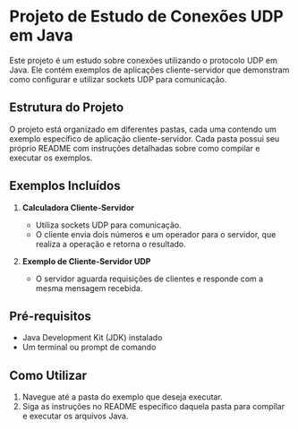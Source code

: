 # Projeto de Estudo de Conexões UDP em Java

Este projeto é um estudo sobre conexões utilizando o protocolo UDP em Java. Ele contém exemplos de aplicações cliente-servidor que demonstram como configurar e utilizar sockets UDP para comunicação.

## Estrutura do Projeto

O projeto está organizado em diferentes pastas, cada uma contendo um exemplo específico de aplicação cliente-servidor. Cada pasta possui seu próprio README com instruções detalhadas sobre como compilar e executar os exemplos.

## Exemplos Incluídos

1. **Calculadora Cliente-Servidor**
   - Utiliza sockets UDP para comunicação.
   - O cliente envia dois números e um operador para o servidor, que realiza a operação e retorna o resultado.

2. **Exemplo de Cliente-Servidor UDP**
   - O servidor aguarda requisições de clientes e responde com a mesma mensagem recebida.

## Pré-requisitos

- Java Development Kit (JDK) instalado
- Um terminal ou prompt de comando

## Como Utilizar

1. Navegue até a pasta do exemplo que deseja executar.
2. Siga as instruções no README específico daquela pasta para compilar e executar os arquivos Java.